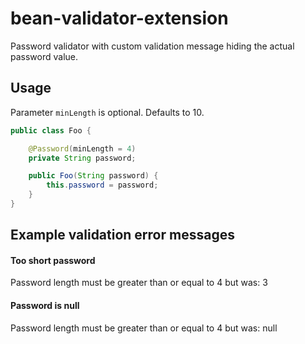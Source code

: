 # bean-validator-extension

Password validator with custom validation message hiding the actual password value.

## Usage

Parameter `minLength` is optional. Defaults to 10.

```java
public class Foo {

    @Password(minLength = 4)
    private String password;

    public Foo(String password) {
        this.password = password;
    }
}
```
## Example validation error messages

#### Too short password
Password length must be greater than or equal to 4 but was: 3

#### Password is null
Password length must be greater than or equal to 4 but was: null